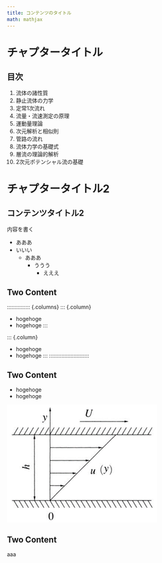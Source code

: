 ```yaml
---
title: コンテンツのタイトル
math: mathjax
---
```


# チャプタータイトル

## 目次

1. 流体の諸性質
1. 静止流体の力学
2. 定常1次流れ
1. 流量・流速測定の原理
5. 運動量理論
6. 次元解析と相似則
7. 管路の流れ
8. 流体力学の基礎式
9. 層流の理論的解析
10. 2次元ポテンシャル流の基礎

# チャプタータイトル2

## コンテンツタイトル2
内容を書く

- あああ
- いいい
  - あああ
    - ううう
      - えええ

## Two Content
::::::::::::::: {.columns}
::: {.column}
- hogehoge
- hogehoge
:::

::: {.column}
- hogehoge
- hogehoge
:::
::::::::::::::::::::::::::

## Two Content
- hogehoge
- hogehoge

![image](images/1-1.jpg)

## Two Content
aaa